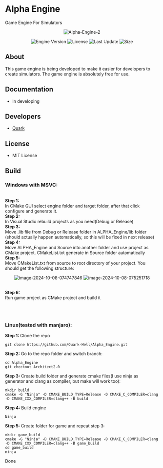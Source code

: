 # Alpha Engine
Game Engine For Simulators

<p align="center">
      <img src="https://i.ibb.co/LprNYRR/Alpha-Engine-2.png" alt="Alpha-Engine-2" border="0">
</p>

<p align="center">
   <img src="https://img.shields.io/badge/Version-v0.1--Alpha-blue" alt="Engine Version">
   <img src="https://img.shields.io/badge/License-MIT-green" alt="License">
   <img src="https://img.shields.io/github/last-commit/Quark-Hell/Alpha_Engine" alt="Last Update">
   <img src="https://img.shields.io/github/languages/code-size/Quark-Hell/Alpha_Engine" alt="Size">
</p>

## About

This game engine is being developed to make it easier for developers to create simulators. The game engine is absolutely free for use.

## Documentation

- In developing

## Developers

- [Quark](https://github.com/Quark-Hell)

## License
- MIT License

## Build
### Windows with MSVC:

<br><b>Step 1:</br></b>
In CMake GUI select engine folder and target folder, after that click configure and generate it.
<br><b>Step 2:</br></b>
In Visual Studio rebuild projects as you need(Debug or Release)
<br><b>Step 3:</br></b>
Move .lib file from Debug or Release folder in ALPHA_Engine/lib folder (should actually happen automatically, so this will be fixed in next release)
<br><b>Step 4:</br></b>
Move ALPHA_Engine and Source into another folder and use project as CMake project. CMakeList.txt generate in Source folder automatically
<br><b>Step 5:</br></b>
Move CMakeList.txt from source to root directory of your project.
You should get the following structure:
<p align="center">
      <img src="https://i.ibb.co/TWH4Rn2/image-2024-10-08-074747846.png" alt="image-2024-10-08-074747846" border="0">
      <img src="https://i.ibb.co/b54Fhsg/image-2024-10-08-075251718.png" alt="image-2024-10-08-075251718" border="0">
</p>

<br><b>Step 6:</br></b>
Run game project as CMake project and build it

<br></br>
### Linux(tested with manjaro):

<b>Step 1:</b>
Clone the repo
```
git clone https://github.com/Quark-Hell/Alpha_Engine.git
```
<b>Step 2:</b>
Go to the repo folder and switch branch:
```
cd Alpha_Engine
git checkout Architect2.0   
```
<b>Step 3:</b>
Create build folder and generate cmake files(I use ninja as generator and clang as compiler, but make will work too):
```
mkdir build
cmake -G "Ninja" -D CMAKE_BUILD_TYPE=Release -D CMAKE_C_COMPILER=clang -D CMAKE_CXX_COMPILER=clang++ -B build
```
<b>Step 4:</b>
Build engine
```
Ninja
```
<b>Step 5:</b>
Create folder for game and repeat step 3:
```
mkdir game_build 
cmake -G "Ninja" -D CMAKE_BUILD_TYPE=Release -D CMAKE_C_COMPILER=clang -D CMAKE_CXX_COMPILER=clang++ -B game_build
cd game_build
ninja
```

Done

